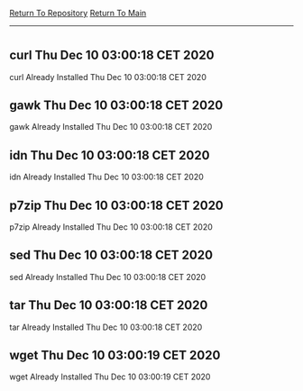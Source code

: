 [Return To Repository](https://github.com/bast69/piholeparser/)
[Return To Main](https://github.com/bast69/piholeparser/blob/master/RecentRunLogs/Mainlog.md)
____________________________________
# 
## curl Thu Dec 10 03:00:18 CET 2020
curl Already Installed Thu Dec 10 03:00:18 CET 2020
## gawk Thu Dec 10 03:00:18 CET 2020
gawk Already Installed Thu Dec 10 03:00:18 CET 2020
## idn Thu Dec 10 03:00:18 CET 2020
idn Already Installed Thu Dec 10 03:00:18 CET 2020
## p7zip Thu Dec 10 03:00:18 CET 2020
p7zip Already Installed Thu Dec 10 03:00:18 CET 2020
## sed Thu Dec 10 03:00:18 CET 2020
sed Already Installed Thu Dec 10 03:00:18 CET 2020
## tar Thu Dec 10 03:00:18 CET 2020
tar Already Installed Thu Dec 10 03:00:18 CET 2020
## wget Thu Dec 10 03:00:19 CET 2020
wget Already Installed Thu Dec 10 03:00:19 CET 2020
